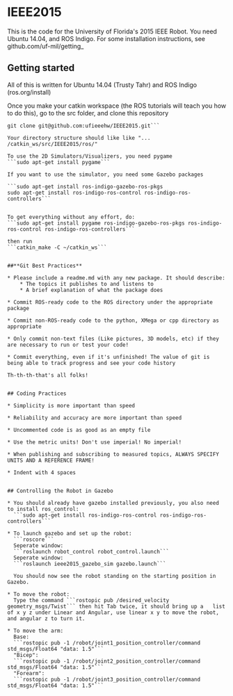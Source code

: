 IEEE2015
========

This is the code for the University of Florida's 2015 IEEE Robot.
You need Ubuntu 14.04, and ROS Indigo. For some installation instructions, see github.com/uf-mil/getting_

## Getting started

All of this is written for Ubuntu 14.04 (Trusty Tahr) and ROS Indigo (ros.org/install)

Once you make your catkin workspace (the ROS tutorials will teach you how to do this), go to the src folder, and clone this repository
```cd ~/catkin_ws/src
git clone git@github.com:ufieeehw/IEEE2015.git```

Your directory structure should like like "... /catkin_ws/src/IEEE2015/ros/"

To use the 2D Simulators/Visualizers, you need pygame
```sudo apt-get install pygame```

If you want to use the simulator, you need some Gazebo packages

```sudo apt-get install ros-indigo-gazebo-ros-pkgs
sudo apt-get install ros-indigo-ros-control ros-indigo-ros-controllers```


To get everything without any effort, do:
```sudo apt-get install pygame ros-indigo-gazebo-ros-pkgs ros-indigo-ros-control ros-indigo-ros-controllers```

then run 
```catkin_make -C ~/catkin_ws```


##**Git Best Practices**

* Please include a readme.md with any new package. It should describe:
    * The topics it publishes to and listens to
    * A brief explanation of what the package does

* Commit ROS-ready code to the ROS directory under the appropriate package

* Commit non-ROS-ready code to the python, XMega or cpp directory as appropriate

* Only commit non-text files (Like pictures, 3D models, etc) if they are necessary to run or test your code!

* Commit everything, even if it's unfinished! The value of git is being able to track progress and see your code history

Th-th-th-that's all folks!


## Coding Practices

* Simplicity is more important than speed

* Reliability and accuracy are more important than speed

* Uncommented code is as good as an empty file

* Use the metric units! Don't use imperial! No imperial!

* When publishing and subscribing to measured topics, ALWAYS SPECIFY UNITS AND A REFERENCE FRAME!

* Indent with 4 spaces


## Controlling the Robot in Gazebo

* You should already have gazebo installed previously, you also need to install ros_control:
  ```sudo apt-get install ros-indigo-ros-control ros-indigo-ros-controllers```

* To launch gazebo and set up the robot:
  ```roscore```
  Seperate window:
  ```roslaunch robot_control robot_control.launch```
  Seperate window:
  ```roslaunch ieee2015_gazebo_sim gazebo.launch```

  You should now see the robot standing on the starting position in Gazebo.

* To move the robot:
  Type the command ```rostopic pub /desired_velocity geometry_msgs/Twist``` then hit Tab twice, it should bring up a   list of x y z under Linear and Angular, use linear x y to move the robot, and angular z to turn it.

* To move the arm:
  Base:
  ```rostopic pub -1 /robot/joint1_position_controller/command std_msgs/Float64 "data: 1.5"```
  "Bicep":
  ```rostopic pub -1 /robot/joint2_position_controller/command std_msgs/Float64 "data: 1.5"```
  "Forearm":
  ```rostopic pub -1 /robot/joint3_position_controller/command std_msgs/Float64 "data: 1.5"```
